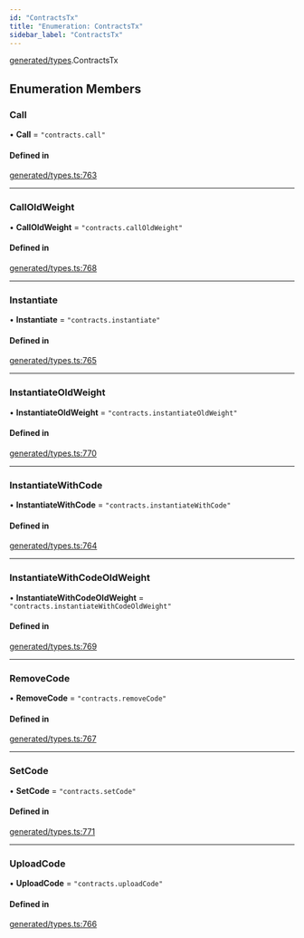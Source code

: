 ```yaml
---
id: "ContractsTx"
title: "Enumeration: ContractsTx"
sidebar_label: "ContractsTx"
---
```


[generated/types](../../../../modules/Generated/Types/Types.md).ContractsTx

## Enumeration Members

### Call

• **Call** = ``"contracts.call"``

#### Defined in

[generated/types.ts:763](https://github.com/PolymeshAssociation/polymesh-sdk/blob/372a67e5d/src/generated/types.ts#L763)

___

### CallOldWeight

• **CallOldWeight** = ``"contracts.callOldWeight"``

#### Defined in

[generated/types.ts:768](https://github.com/PolymeshAssociation/polymesh-sdk/blob/372a67e5d/src/generated/types.ts#L768)

___

### Instantiate

• **Instantiate** = ``"contracts.instantiate"``

#### Defined in

[generated/types.ts:765](https://github.com/PolymeshAssociation/polymesh-sdk/blob/372a67e5d/src/generated/types.ts#L765)

___

### InstantiateOldWeight

• **InstantiateOldWeight** = ``"contracts.instantiateOldWeight"``

#### Defined in

[generated/types.ts:770](https://github.com/PolymeshAssociation/polymesh-sdk/blob/372a67e5d/src/generated/types.ts#L770)

___

### InstantiateWithCode

• **InstantiateWithCode** = ``"contracts.instantiateWithCode"``

#### Defined in

[generated/types.ts:764](https://github.com/PolymeshAssociation/polymesh-sdk/blob/372a67e5d/src/generated/types.ts#L764)

___

### InstantiateWithCodeOldWeight

• **InstantiateWithCodeOldWeight** = ``"contracts.instantiateWithCodeOldWeight"``

#### Defined in

[generated/types.ts:769](https://github.com/PolymeshAssociation/polymesh-sdk/blob/372a67e5d/src/generated/types.ts#L769)

___

### RemoveCode

• **RemoveCode** = ``"contracts.removeCode"``

#### Defined in

[generated/types.ts:767](https://github.com/PolymeshAssociation/polymesh-sdk/blob/372a67e5d/src/generated/types.ts#L767)

___

### SetCode

• **SetCode** = ``"contracts.setCode"``

#### Defined in

[generated/types.ts:771](https://github.com/PolymeshAssociation/polymesh-sdk/blob/372a67e5d/src/generated/types.ts#L771)

___

### UploadCode

• **UploadCode** = ``"contracts.uploadCode"``

#### Defined in

[generated/types.ts:766](https://github.com/PolymeshAssociation/polymesh-sdk/blob/372a67e5d/src/generated/types.ts#L766)
